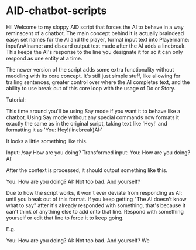 # AID-chatbot-scripts

Hi! Welcome to my sloppy AID script that forces the AI to behave in a way reminscent of a chatbot. The main concept behind it is actually braindead easy: set names for the AI and the player, format input text into Playername: input\nAIname: and discard output text made after the AI adds a linebreak. This keeps the AI's response to the line you designate it for so it can only respond as one entity at a time.

The newer version of the script adds some extra functionality without meddling with its core concept. It's still just simple stuff, like allowing for trailing sentences, greater control over where the AI completes text, and the ability to use break out of this core loop with the usage of Do or Story.

Tutorial:

This time around you'll be using Say mode if you want it to behave like a chatbot. Using Say mode without any special commands now formats it exactly the same as in the original script, taking text like 'Hey!' and formatting it as 'You: Hey!(linebreak)AI:' 

It looks a little something like this.

Input: 
/say How are you doing?
Transformed input: 
You: How are you doing?
AI: 

After the context is processed, it should output something like this.

You: How are you doing?
AI: Not too bad. And yourself?

Due to how the script works, it won't ever deviate from responding as AI: until you break out of this format. If you keep getting "The AI doesn't know what to say" after it's already responded with something, that's because it can't think of anything else to add onto that line. Respond with something yourself or edit that line to force it to keep going.

E.g.

You: How are you doing?
AI: Not too bad. And yourself? We




                              
